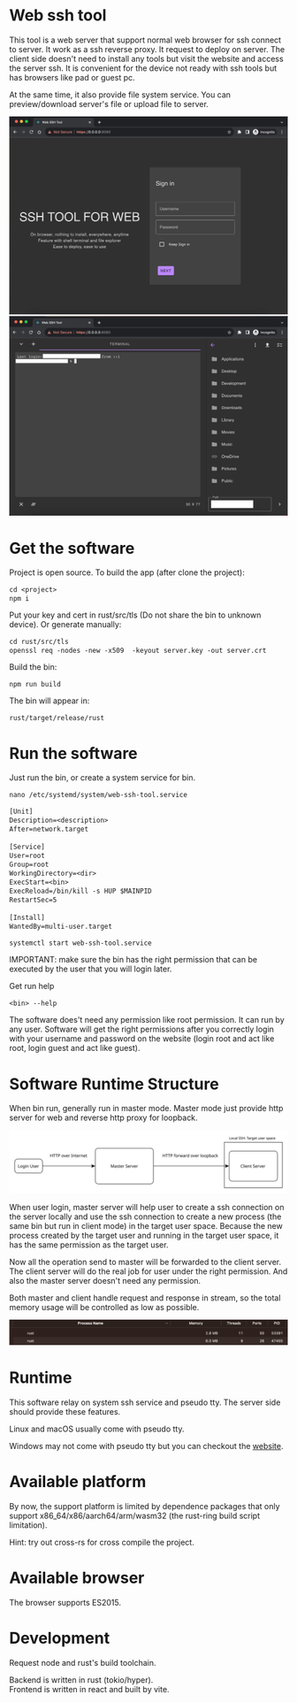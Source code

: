 # Web ssh tool

This tool is a web server that support normal web browser for ssh connect to server. It work as a ssh reverse proxy. It request to deploy on server. The client side doesn't need to install any tools but visit the website and access the server ssh. It is convenient for the device not ready with ssh tools but has browsers like pad or guest pc.

At the same time, it also provide file system service. You can preview/download server's file or upload file to server.

<img src="doc/login.png"/>

<img src="doc/interface.png"/>

# Get the software

Project is open source. To build the app (after clone the project):

```console
cd <project>
npm i
```

Put your key and cert in rust/src/tls (Do not share the bin to unknown device).
Or generate manually:

```console
cd rust/src/tls
openssl req -nodes -new -x509  -keyout server.key -out server.crt
```

Build the bin:

```console
npm run build
```

The bin will appear in:

```console
rust/target/release/rust
```

# Run the software

Just run the bin, or create a system service for bin.

```console
nano /etc/systemd/system/web-ssh-tool.service
```

```console
[Unit]
Description=<description>
After=network.target

[Service]
User=root
Group=root
WorkingDirectory=<dir>
ExecStart=<bin>
ExecReload=/bin/kill -s HUP $MAINPID
RestartSec=5

[Install]
WantedBy=multi-user.target
```

```console
systemctl start web-ssh-tool.service
```

IMPORTANT: make sure the bin has the right permission that can be executed by the user that you will login later.

Get run help

```console
<bin> --help
```

The software does't need any permission like root permission. It can run by any user. Software will get the right permissions after you correctly login with your username and password on the website (login root and act like root, login guest and act like guest).

# Software Runtime Structure

When bin run, generally run in master mode. Master mode just provide http server for web and reverse http proxy for loopback.

<img src="doc/structure.svg"/>

When user login, master server will help user to create a ssh connection on the server locally and use the ssh connection to create a new process (the same bin but run in client mode) in the target user space. Because the new process created by the target user and running in the target user space, it has the same permission as the target user.

Now all the operation send to master will be forwarded to the client server. The client server will do the real job for user under the right permission. And also the master server doesn't need any permission.

Both master and client handle request and response in stream, so the total memory usage will be controlled as low as possible.

<img src="doc/memory-usage.png"/>

# Runtime

This software relay on system ssh service and pseudo tty. The server side should provide these features.

Linux and macOS usually come with pseudo tty.

Windows may not come with pseudo tty but you can checkout the [website](https://devblogs.microsoft.com/commandline/windows-command-line-introducing-the-windows-pseudo-console-conpty/).

# Available platform

By now, the support platform is limited by dependence packages that only support x86_64/x86/aarch64/arm/wasm32 (the rust-ring build script limitation).

Hint: try out cross-rs for cross compile the project.

# Available browser

The browser supports ES2015.

# Development

Request node and rust's build toolchain.

Backend is written in rust (tokio/hyper).<br/>
Frontend is written in react and built by vite.<br/>
